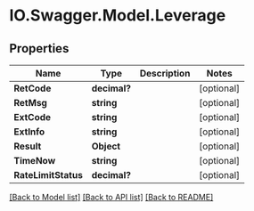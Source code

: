 # IO.Swagger.Model.Leverage
## Properties

Name | Type | Description | Notes
------------ | ------------- | ------------- | -------------
**RetCode** | **decimal?** |  | [optional] 
**RetMsg** | **string** |  | [optional] 
**ExtCode** | **string** |  | [optional] 
**ExtInfo** | **string** |  | [optional] 
**Result** | **Object** |  | [optional] 
**TimeNow** | **string** |  | [optional] 
**RateLimitStatus** | **decimal?** |  | [optional] 

[[Back to Model list]](../README.md#documentation-for-models) [[Back to API list]](../README.md#documentation-for-api-endpoints) [[Back to README]](../README.md)

